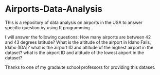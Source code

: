 # Airports-Data-Analysis
This is a repository of data analysis on airports in the USA to answer specific question by using R programming.

I will answer the following questions:
How many airports are between 42 and 43 degrees latitude?
What is the altitude of the airport in Idaho Falls, Idaho (IDA)?
what is the airport ID and altitude of the highest airport in the dataset?
what is the airport ID and altitude of the lowest airport in the dataset?

Thanks to one of my gradaute school professors for providing this dataset.
